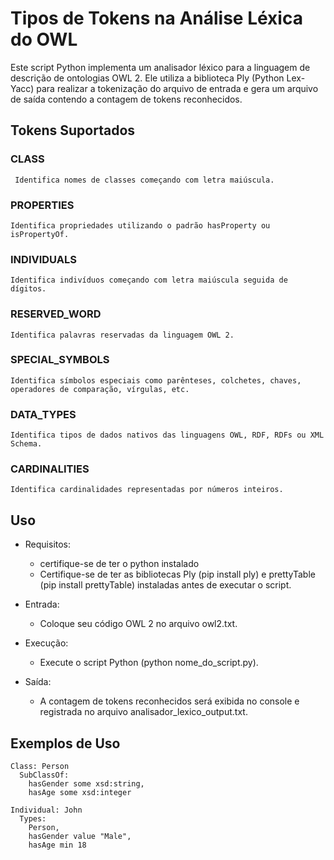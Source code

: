 # Tipos de Tokens na Análise Léxica do OWL

Este script Python implementa um analisador léxico para a linguagem de descrição de ontologias OWL 2. Ele utiliza a biblioteca Ply (Python Lex-Yacc) para realizar a tokenização do arquivo de entrada e gera um arquivo de saída contendo a contagem de tokens reconhecidos.

## Tokens Suportados

### CLASS
     Identifica nomes de classes começando com letra maiúscula.
### PROPERTIES
    Identifica propriedades utilizando o padrão hasProperty ou isPropertyOf.
### INDIVIDUALS
    Identifica indivíduos começando com letra maiúscula seguida de dígitos.
### RESERVED_WORD 
    Identifica palavras reservadas da linguagem OWL 2.
### SPECIAL_SYMBOLS
    Identifica símbolos especiais como parênteses, colchetes, chaves, operadores de comparação, vírgulas, etc.
### DATA_TYPES
    Identifica tipos de dados nativos das linguagens OWL, RDF, RDFs ou XML Schema.
### CARDINALITIES
    Identifica cardinalidades representadas por números inteiros.

## Uso

- Requisitos: 
    - certifique-se de ter o python instalado
    - Certifique-se de ter as bibliotecas Ply (pip install ply) e prettyTable (pip install prettyTable) instaladas  antes de executar o script.

- Entrada: 
    - Coloque seu código OWL 2 no arquivo owl2.txt.

- Execução: 
    - Execute o script Python (python nome_do_script.py).
    
- Saída: 
    - A contagem de tokens reconhecidos será exibida no console e registrada no arquivo analisador_lexico_output.txt.

## Exemplos de Uso

```
Class: Person
  SubClassOf: 
    hasGender some xsd:string,
    hasAge some xsd:integer

Individual: John
  Types: 
    Person,
    hasGender value "Male",
    hasAge min 18
```